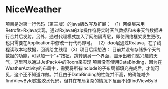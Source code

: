 # NiceWeather
项目是对第一行代码（第三版）的java版改写及扩展：
（1）网络层采用Retrofit+Rxjava实现，通过Rxjava的zip操作符将实时天气数据和未来天气数据进行合并后发射。另外，通过代理模式加入了网络隔离层，即使网络框架发生更改，也只需要在Application中修改一行代码即可。
（2）dao层通过RxJava，在子线程读取本地数据，回调给主线程
（3）项目后续想法：
    目前并没有存储多个天气数据的功能，可以加一个“+”按钮，跳转到另一个界面，显示出我们感兴趣的天气，这里可以通过JetPack中的Room来实现
    项目没有使用DataBinding，因为在WeatherActivity的布局中，需要将所有include的子布局都填充完成后，才能可见，这个还不知道咋做。并且由于DataBinding的性能并不高，的确能减少findViewById这些胶水代码，但其在布局复杂的情况下反而不如findViewById
                  
